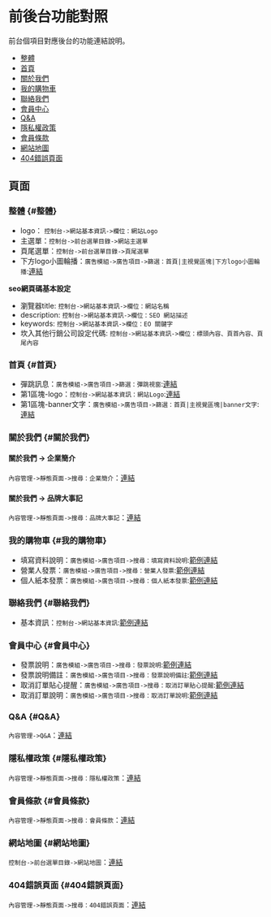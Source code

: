 # 前後台功能對照

前台個項目對應後台的功能連結說明。

* [整體](#整體)
* [首頁](#首頁)
* [關於我們](#關於我們)
* [我的購物車](#我的購物車)
* [聯絡我們](#聯絡我們)
* [會員中心](#會員中心)
* [Q&A](#Q&A)
* [隱私權政策](#隱私權政策)
* [會員條款](#會員條款)
* [網站地圖](#網站地圖)
* [404錯誤頁面](#404錯誤頁面)

## 頁面

### 整體 {#整體}

* logo： `控制台->網站基本資訊->欄位：網站Logo`
* 主選單：`控制台->前台選單目錄->網站主選單`
* 頁尾選單：`控制台->前台選單目錄->頁尾選單`
* 下方logo小圖輪播：`廣吿模組->廣告項目->篩選：首頁|主視覺區塊|下方logo小圖輪播`:[連結](/siteadmin/advertising)

**seo網頁碼基本設定**

* 瀏覽器title: `控制台->網站基本資訊->欄位：網站名稱`
* description: `控制台->網站基本資訊->欄位：SEO 網站描述`
* keywords: `控制台->網站基本資訊->欄位：EO 關鍵字`
* 坎入其他行銷公司設定代碼: `控制台->網站基本資訊->欄位：標頭內容、頁首內容、頁尾內容`

### 首頁 {#首頁}

* 彈跳訊息：`廣吿模組->廣告項目->篩選：彈跳視窗`:[連結](/siteadmin/advertising?category=3)
* 第1區塊-logo：`控制台->網站基本資訊：網站Logo`:[連結](/siteadmin/web-data/2Cazt3aYhbZG5Yh3/edit#elf_l1_Lw)
* 第1區塊-banner文字：`廣吿模組->廣告項目->篩選：首頁|主視覺區塊|banner文字`:[連結](/siteadmin/advertising)

### 關於我們 {#關於我們}

#### 關於我們 -> 企業簡介

`內容管理->靜態頁面->搜尋：企業簡介`：[連結](/siteadmin/article-page/A9eZtb4yHdZG5ss8/edit#elf_l1_Lw)

#### 關於我們 -> 品牌大事記

`內容管理->靜態頁面->搜尋：品牌大事記`：[連結](/siteadmin/article-page/5c5ztA2yh9ZGaSs3/edit#elf_l1_Lw)

### 我的購物車 {#我的購物車}

* 填寫資料說明：`廣吿模組->廣告項目->搜尋：填寫資料說明`:[範例連結](/siteadmin/advertising)
* 營業人發票：`廣吿模組->廣告項目->搜尋：營業人發票`:[範例連結](/siteadmin/advertising)
* 個人紙本發票：`廣吿模組->廣告項目->搜尋：個人紙本發票`:[範例連結](/siteadmin/advertising)

### 聯絡我們 {#聯絡我們}

* 基本資訊：`控制台->網站基本資訊`:[範例連結](/siteadmin/web-data/2Cazt3aYhbZG5Yh3/edit#elf_l1_Lw)

### 會員中心 {#會員中心}

* 發票說明：`廣吿模組->廣告項目->搜尋：發票說明`:[範例連結](/siteadmin/advertising)
* 發票說明備註：`廣吿模組->廣告項目->搜尋：發票說明備註`:[範例連結](/siteadmin/advertising)
* 取消訂單貼心提醒：`廣吿模組->廣告項目->搜尋：取消訂單貼心提醒`:[範例連結](/siteadmin/advertising)
* 取消訂單說明：`廣吿模組->廣告項目->搜尋：取消訂單說明`:[範例連結](/siteadmin/advertising)

### Q&A {#Q&A}

`內容管理->Q&A`：[連結](/siteadmin/article-faq)

### 隱私權政策 {#隱私權政策}

`內容管理->靜態頁面->搜尋：隱私權政策`：[連結](/siteadmin/article-page/80Bzt82Yh8zGASSA/edit)

### 會員條款 {#會員條款}

`內容管理->靜態頁面->搜尋：會員條款`：[連結](/siteadmin/article-page/63bzT82YH8Zg9SS1/edit#elf_l1_Lw)

### 網站地圖 {#網站地圖}

`控制台->前台選單目錄->網站地圖`：[連結](/siteadmin/web-menu?parent=10czTb9yH8zgeSn4)

### 404錯誤頁面 {#404錯誤頁面}

`內容管理->靜態頁面->搜尋：404錯誤頁面`：[連結](/siteadmin/article-page/82CzTfcyH7ZG5sse/edit#elf_l1_Lw)
